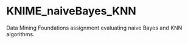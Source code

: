 # KNIME_naiveBayes_KNN
Data Mining Foundations assignment evaluating naive Bayes and KNN algorithms. 
